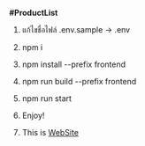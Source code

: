**#ProductList**

1. แก้ไขชื่อไฟล์ .env.sample -> .env

2. npm i

3. npm install --prefix frontend

4. npm run build --prefix frontend

5. npm run start

6. Enjoy!

7. This is [WebSite](https://productlist-vs6p.onrender.com) 
